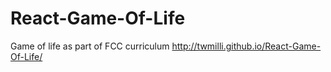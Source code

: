 # React-Game-Of-Life
Game of life as part of FCC curriculum
http://twmilli.github.io/React-Game-Of-Life/

